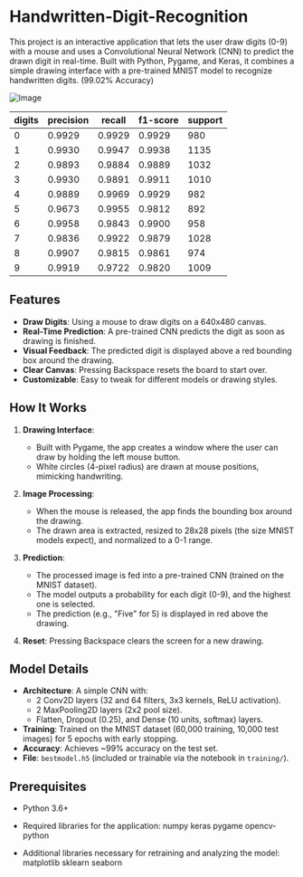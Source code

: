 # Handwritten-Digit-Recognition

This project is an interactive application that lets the user draw digits (0-9) with a mouse and uses a Convolutional Neural Network (CNN) to predict the drawn digit in real-time. Built with Python, Pygame, and Keras, it combines a simple drawing interface with a pre-trained MNIST model to recognize handwritten digits. (99.02% Accuracy)


<p align="center">
   
![Image](https://github.com/user-attachments/assets/275cf419-fc5b-447e-b435-f44e4980f11f)

| digits | precision | recall | f1-score | support |
|--------|-----------|--------|----------|---------|
| 0      | 0.9929    | 0.9929 | 0.9929   | 980     |
| 1      | 0.9930    | 0.9947 | 0.9938   | 1135    |
| 2      | 0.9893    | 0.9884 | 0.9889   | 1032    |
| 3      | 0.9930    | 0.9891 | 0.9911   | 1010    |
| 4      | 0.9889    | 0.9969 | 0.9929   | 982     |
| 5      | 0.9673    | 0.9955 | 0.9812   | 892     |
| 6      | 0.9958    | 0.9843 | 0.9900   | 958     |
| 7      | 0.9836    | 0.9922 | 0.9879   | 1028    |
| 8      | 0.9907    | 0.9815 | 0.9861   | 974     |
| 9      | 0.9919    | 0.9722 | 0.9820   | 1009    |

</p>


## Features
- **Draw Digits**: Using a mouse to draw digits on a 640x480 canvas.
- **Real-Time Prediction**: A pre-trained CNN predicts the digit as soon as drawing is finished.
- **Visual Feedback**: The predicted digit is displayed above a red bounding box around the drawing.
- **Clear Canvas**: Pressing Backspace resets the board to start over.
- **Customizable**: Easy to tweak for different models or drawing styles.

## How It Works
1. **Drawing Interface**: 
   - Built with Pygame, the app creates a window where the user can draw by holding the left mouse button.
   - White circles (4-pixel radius) are drawn at mouse positions, mimicking handwriting.

2. **Image Processing**:
   - When the mouse is released, the app finds the bounding box around the drawing.
   - The drawn area is extracted, resized to 28x28 pixels (the size MNIST models expect), and normalized to a 0-1 range.

3. **Prediction**:
   - The processed image is fed into a pre-trained CNN (trained on the MNIST dataset).
   - The model outputs a probability for each digit (0-9), and the highest one is selected.
   - The prediction (e.g., "Five" for 5) is displayed in red above the drawing.

4. **Reset**: Pressing Backspace clears the screen for a new drawing.

## Model Details
- **Architecture**: A simple CNN with:
  - 2 Conv2D layers (32 and 64 filters, 3x3 kernels, ReLU activation).
  - 2 MaxPooling2D layers (2x2 pool size).
  - Flatten, Dropout (0.25), and Dense (10 units, softmax) layers.
- **Training**: Trained on the MNIST dataset (60,000 training, 10,000 test images) for 5 epochs with early stopping.
- **Accuracy**: Achieves ~99% accuracy on the test set.
- **File**: `bestmodel.h5` (included or trainable via the notebook in `training/`).

## Prerequisites
- Python 3.6+
- Required libraries for the application:
  numpy
  keras
  pygame
  opencv-python

- Additional libraries necessary for retraining and analyzing the model:
  matplotlib
  sklearn
  seaborn

